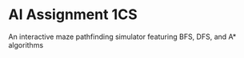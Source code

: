 # AI Assignment 1CS
An interactive maze pathfinding simulator featuring BFS, DFS, and A* algorithms
